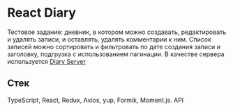 # React Diary

Тестовое задание: дневник, в котором можно создавать, редактировать и удалять записи, и оставлять, удалять комментарии к ним. Список записей можно сортировать и фильтровать по дате создания записи и заголовку, подгрузка с использованием пагинации. В качестве сервера используется [Diary Server](https://github.com/umnvd/diary-server)

## Стек
TypeScript, React, Redux, Axios, yup, Formik, Moment.js. API
